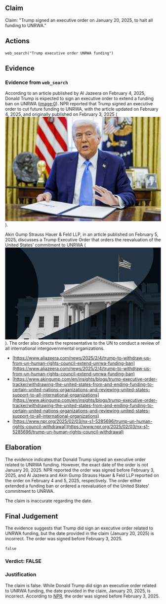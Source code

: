 ## Claim
Claim: "Trump signed an executive order on January 20, 2025, to halt all funding to UNRWA."

## Actions
```
web_search("Trump executive order UNRWA funding")
```

## Evidence
### Evidence from `web_search`
According to an article published by Al Jazeera on February 4, 2025, Donald Trump is expected to sign an executive order to extend a funding ban on UNRWA (<image:0>). NPR reported that Trump signed an executive order to cut future funding to UNRWA, with the article updated on February 4, 2025, and originally published on February 3, 2025 (![image 3720](media/2025-08-23_00-35-1755909301-490503.jpg)).

Akin Gump Strauss Hauer & Feld LLP, in an article published on February 5, 2025, discusses a Trump Executive Order that orders the reevaluation of the United States’ commitment to UNRWA (![image 3709](media/2025-08-23_00-34-1755909288-981428.jpg)). The order also directs the representative to the UN to conduct a review of all international intergovernmental organizations.

*   [https://www.aljazeera.com/news/2025/2/4/trump-to-withdraw-us-from-un-human-rights-council-extend-unrwa-funding-ban](https://www.aljazeera.com/news/2025/2/4/trump-to-withdraw-us-from-un-human-rights-council-extend-unrwa-funding-ban)
*   [https://www.akingump.com/en/insights/blogs/trump-executive-order-tracker/withdrawing-the-united-states-from-and-ending-funding-to-certain-united-nations-organizations-and-reviewing-united-states-support-to-all-international-organizations](https://www.akingump.com/en/insights/blogs/trump-executive-order-tracker/withdrawing-the-united-states-from-and-ending-funding-to-certain-united-nations-organizations-and-reviewing-united-states-support-to-all-international-organizations)
*   [https://www.npr.org/2025/02/03/nx-s1-5285696/trump-un-human-rights-council-withdrawal](https://www.npr.org/2025/02/03/nx-s1-5285696/trump-un-human-rights-council-withdrawal)


## Elaboration
The evidence indicates that Donald Trump signed an executive order related to UNRWA funding. However, the exact date of the order is not January 20, 2025. NPR reported the order was signed before February 3, 2025, and Al Jazeera and Akin Gump Strauss Hauer & Feld LLP reported on the order on February 4 and 5, 2025, respectively. The order either extended a funding ban or ordered a reevaluation of the United States' commitment to UNRWA.

The claim is inaccurate regarding the date.


## Final Judgement
The evidence suggests that Trump did sign an executive order related to UNRWA funding, but the date provided in the claim (January 20, 2025) is incorrect. The order was signed before February 3, 2025.

`false`

### Verdict: FALSE

### Justification
The claim is false. While Donald Trump did sign an executive order related to UNRWA funding, the date provided in the claim, January 20, 2025, is incorrect. According to [NPR](https://www.npr.org/2025/02/03/nx-s1-5285696/trump-un-human-rights-council-withdrawal), the order was signed before February 3, 2025.
